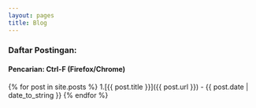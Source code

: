 ```yaml
---
layout: pages
title: Blog
---
```

### Daftar Postingan:
#### Pencarian: Ctrl-F (Firefox/Chrome)

{% for post in site.posts %}
1.[{{ post.title }}]({{ post.url }}) - {{ post.date | date_to_string }}
{% endfor %}
